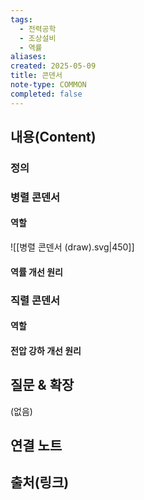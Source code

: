 ```yaml
---
tags:
  - 전력공학
  - 조상설비
  - 역률
aliases: 
created: 2025-05-09
title: 콘덴서
note-type: COMMON
completed: false
---
```


## 내용(Content)

### 정의

### 병렬 콘덴서
#### 역할
![[병렬 콘덴서 (draw).svg|450]]

#### 역률 개선 원리


### 직렬 콘덴서
#### 역할

#### 전압 강하 개선 원리

## 질문 & 확장

(없음)

## 연결 노트

## 출처(링크)

